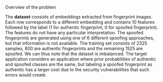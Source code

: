 Overview of the problem

The **dataset** consists of embeddings extracted from fingerprint images. Each row corresponds to a different embedding and contains 10 features followed by the label (1 for authentic fingerprint, 0 for spoofed fingerprint). The features do not have any particular interpretation. The spoofed fingerprints are generated using one of 6 different spoofing approaches, but that information is not available. The training set consists of 2325 samples, 800 are authentic fingerprints and the remaining 1525 are spoofed. We can thus note that the dataset is imbalanced. The target application considers an application where prior probabilities of authentic and spoofed classes are the same, but labeling a spoofed fingerprint as authentic has a larger cost due to the security vulnerabilities that such errors would create.

